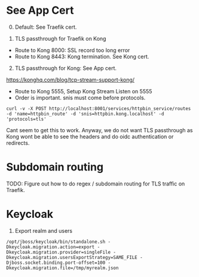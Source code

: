 # See App Cert

0) Default: See Traefik cert.

1) TLS passthrough for Traefik on Kong
- Route to Kong 8000: SSL record too long error
- Route to Kong 8443: Kong termination. See Kong cert.

2) TLS passthrough for Kong: See App cert.

https://konghq.com/blog/tcp-stream-support-kong/

- Route to Kong 5555, Setup Kong Stream Listen on 5555
- Order is important. snis must come before protocols.
```
curl -v -X POST http://localhost:8001/services/httpbin_service/routes -d 'name=httpbin_route' -d 'snis=httpbin.kong.localhost' -d 'protocols=tls'
```
Cant seem to get this to work. Anyway, we do not want TLS passthrough as Kong wont be able to see the headers and do oidc authentication or redirects.


# Subdomain routing

TODO: Figure out how to do regex / subdomain routing for TLS traffic on Traefik. 


# Keycloak

1) Export realm and users
```
/opt/jboss/keycloak/bin/standalone.sh -Dkeycloak.migration.action=export -Dkeycloak.migration.provider=singleFile -Dkeycloak.migration.usersExportStrategy=SAME_FILE -Djboss.socket.binding.port-offset=100 -Dkeycloak.migration.file=/tmp/myrealm.json
```

